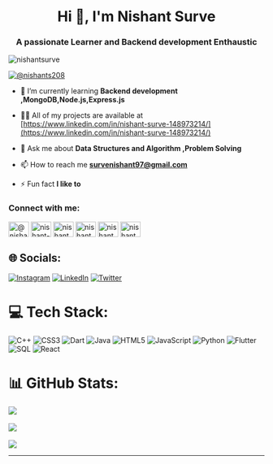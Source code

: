 <h1 align="center">Hi 👋, I'm Nishant Surve</h1>
<h3 align="center">A passionate Learner and Backend development Enthaustic</h3>

<p align="left"> <img src="https://komarev.com/ghpvc/?username=nishantsurve&label=Profile%20views&color=0e75b6&style=flat" alt="nishantsurve" /> </p>

<p align="left"> <a href="https://twitter.com/@nishants208" target="blank"><img src="https://img.shields.io/twitter/follow/@nishants208?logo=twitter&style=for-the-badge" alt="@nishants208" /></a> </p>

- 🌱 I’m currently learning **Backend development ,MongoDB,Node.js,Express.js**

- 👨‍💻 All of my projects are available at [https://www.linkedin.com/in/nishant-surve-148973214/](https://www.linkedin.com/in/nishant-surve-148973214/)

- 💬 Ask me about **Data Structures and Algorithm ,Problem Solving**

- 📫 How to reach me **survenishant97@gmail.com**

- ⚡ Fun fact **I like to**

<h3 align="left">Connect with me:</h3>
<p align="left">
<a href="https://twitter.com/@nishants208" target="blank"><img align="center" src="https://raw.githubusercontent.com/rahuldkjain/github-profile-readme-generator/master/src/images/icons/Social/twitter.svg" alt="@nishants208" height="30" width="40" /></a>
<a href="https://linkedin.com/in/nishant-surve2200325" target="blank"><img align="center" src="https://raw.githubusercontent.com/rahuldkjain/github-profile-readme-generator/master/src/images/icons/Social/linked-in-alt.svg" alt="nishant-surve2200325" height="30" width="40" /></a>
<a href="https://instagram.com/nishantsurve57" target="blank"><img align="center" src="https://raw.githubusercontent.com/rahuldkjain/github-profile-readme-generator/master/src/images/icons/Social/instagram.svg" alt="nishantsurve57" height="30" width="40" /></a>
<a href="https://www.codechef.com/users/nishant_22003" target="blank"><img align="center" src="https://cdn.jsdelivr.net/npm/simple-icons@3.1.0/icons/codechef.svg" alt="nishant_22003" height="30" width="40" /></a>
<a href="https://www.hackerrank.com/nishantsurve254" target="blank"><img align="center" src="https://raw.githubusercontent.com/rahuldkjain/github-profile-readme-generator/master/src/images/icons/Social/hackerrank.svg" alt="nishantsurve254" height="30" width="40" /></a>
<a href="https://www.leetcode.com/nishantsurve254" target="blank"><img align="center" src="https://raw.githubusercontent.com/rahuldkjain/github-profile-readme-generator/master/src/images/icons/Social/leet-code.svg" alt="nishantsurve254" height="30" width="40" /></a>
</p>

## 🌐 Socials:
[![Instagram](https://img.shields.io/badge/Instagram-%23E4405F.svg?logo=Instagram&logoColor=white)](https://instagram.com/nishantsurve57) [![LinkedIn](https://img.shields.io/badge/LinkedIn-%230077B5.svg?logo=linkedin&logoColor=white)](https://linkedin.com/in/https://www.linkedin.com/in/nishant-surve-148973214/) [![Twitter](https://img.shields.io/badge/Twitter-%231DA1F2.svg?logo=Twitter&logoColor=white)](https://twitter.com/nishants208) 

# 💻 Tech Stack:
![C++](https://img.shields.io/badge/c++-%2300599C.svg?style=for-the-badge&logo=c%2B%2B&logoColor=white) ![CSS3](https://img.shields.io/badge/css3-%231572B6.svg?style=for-the-badge&logo=css3&logoColor=white) ![Dart](https://img.shields.io/badge/dart-%230175C2.svg?style=for-the-badge&logo=dart&logoColor=white) ![Java](https://img.shields.io/badge/java-%23ED8B00.svg?style=for-the-badge&logo=java&logoColor=white) ![HTML5](https://img.shields.io/badge/html5-%23E34F26.svg?style=for-the-badge&logo=html5&logoColor=white) ![JavaScript](https://img.shields.io/badge/javascript-%23323330.svg?style=for-the-badge&logo=javascript&logoColor=%23F7DF1E) ![Python](https://img.shields.io/badge/python-3670A0?style=for-the-badge&logo=python&logoColor=ffdd54) ![Flutter](https://img.shields.io/badge/Flutter-%2302569B.svg?style=for-the-badge&logo=Flutter&logoColor=white) ![SQL](https://img.shields.io/badge/Socket.io-black?style=for-the-badge&logo=socket.io&badgeColor=010101) ![React](https://img.shields.io/badge/netlify-%23000000.svg?style=for-the-badge&logo=netlify&logoColor=#00C7B7)

# 📊 GitHub Stats:
![](https://github-readme-stats.vercel.app/api?username=Nishantsurve&theme=tokyonight&hide_border=false&include_all_commits=true&count_private=true)<br/></br>
![](https://github-readme-streak-stats.herokuapp.com/?user=Nishantsurve&theme=tokyonight&hide_border=false)<br/></br>
![](https://github-readme-stats.vercel.app/api/top-langs/?username=Nishantsurve&theme=tokyonight&hide_border=false&include_all_commits=true&count_private=true&layout=compact)


---

<!-- Proudly created with GPRM ( https://gprm.itsvg.in ) -->
